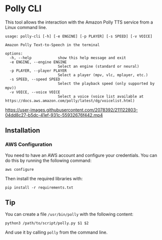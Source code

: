 # Polly CLI

This tool allows the interaction with the Amazon Polly TTS service from a Linux command line.

```
usage: polly-cli [-h] [-e ENGINE] [-p PLAYER] [-s SPEED] [-v VOICE]

Amazon Polly Text-to-Speech in the terminal

options:
  -h, --help            show this help message and exit
  -e ENGINE, --engine ENGINE
                        Select an engine (standard or neural)
  -p PLAYER, --player PLAYER
                        Select a player (mpv, vlc, mplayer, etc.)
  -s SPEED, --speed SPEED
                        Select the playback speed (only supported by mpv))
  -v VOICE, --voice VOICE
                        Select a voice (voice list available at https://docs.aws.amazon.com/polly/latest/dg/voicelist.html)
```

https://user-images.githubusercontent.com/2078392/211122803-04dd8c27-b5dc-41ef-931c-55932676f442.mp4

## Installation

### AWS Configuration
You need to have an AWS account and configure your credentials. You can do this by running the following command:

`aws configure`

Then install the required libraries with:

`pip install -r requirements.txt`

## Tip

You can create a file `/usr/bin/polly` with the following content:

`python3 /path/to/script/polly.py $1 $2`

And use it by calling `polly` from the command line.
